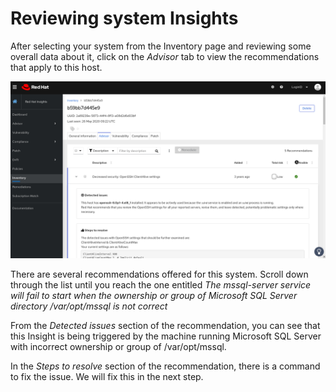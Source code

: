 # Reviewing system Insights

After selecting your system from the Inventory page and reviewing some overall data about it, click on the _Advisor_ tab to view the recommendations that apply to this host.

![Host Insights](./assets/host-homepage-new.png)

There are several recommendations offered for this system.  Scroll down through the list until you reach the one entitled _The mssql-server service will fail to start when the ownership or group of Microsoft SQL Server directory /var/opt/mssql is not correct_

From the _Detected issues_ section of the recommendation, you can see that this Insight is being triggered by the machine running Microsoft SQL Server with incorrect ownership or group of /var/opt/mssql.  

In the _Steps to resolve_ section of the recommendation, there is a command to fix the issue. We will fix this in the next step.
